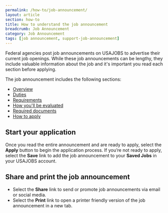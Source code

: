 ```yaml
---
permalink: /how-to/job-announcement/
layout: article
section: how-to
title: How to understand the job announcement
breadcrumb: Job Announcement
category: Job Announcement
tags: [job announcement, support-job-announcement]
---
```


Federal agencies post job announcements on USAJOBS to advertise their current job openings. While these job announcements can be lengthy, they include valuable information about the job and it's important you read each section before applying. 

The job announcement includes the following sections:

* [Overview](overview/)
* [Duties](duties/)
* [Requirements](requirements/)
* [How you'll be evaluated](evaluated/)
* [Required documents](required-documents/)
* [How to apply](how-to-apply/)

## Start your application

Once you read the entire announcement and are ready to apply, select the **Apply** button to begin the application process. If you’re not ready to apply, select the **Save** link to add the job announcement to your **Saved Jobs** in your USAJOBS account.

## Share and print the job announcement

* Select the **Share** link to send or promote job announcements via email or social media.
* Select the **Print** link to open a printer friendly version of the job announcement in a new tab.
